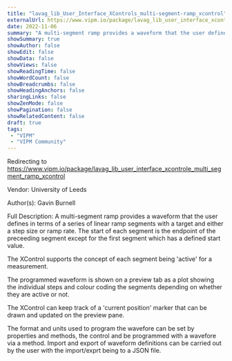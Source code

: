 ```yaml
---
title: "lavag_lib_User_Interface_XControls_multi-segment-ramp_xcontrol"
externalUrl: https://www.vipm.io/package/lavag_lib_user_interface_xcontrole_multi_segment_ramp_xcontrol
date: 2022-11-06
summary: "A multi-segment ramp provides a waveform that the user defines in terms of a series of linear ramp segments with a target and either a step size or ramp rate."
showSummary: true
showAuthor: false
showEdit: false
showData: false
showViews: false
showReadingTime: false
showWordCount: false
showBreadcrumbs: false
showHeadingAnchors: false
sharingLinks: false
showZenMode: false
showPagination: false
showRelatedContent: false
draft: true
tags:
 - "VIPM"
 - "VIPM Community"
---
```


Redirecting to https://www.vipm.io/package/lavag_lib_user_interface_xcontrole_multi_segment_ramp_xcontrol

Vendor: University of Leeds

Author(s): Gavin Burnell
 
Full Description:
A multi-segment ramp provides a waveform that the user defines in terms of a series of linear ramp segments with a target and either a step size or ramp rate. The start of each segment is the endpoint of the preceeding segment except for the first segment which has a defined start value.

The XControl supports the concept of each segment being 'active' for a measurement.

The programmed waveform is shown on a preview tab as a plot showing the individual steps and colour coding the segments depending on whether they are active or not.

The XControl can keep track of a 'current position' marker that can be drawn and updated on the preview pane.

The format and units used to program the wavefore can be set by properties and methods, the control and be programmed with a wavefore via a method. Import and export of waveform definitions can be carried out by the user with the import/exprt being to a JSON file.